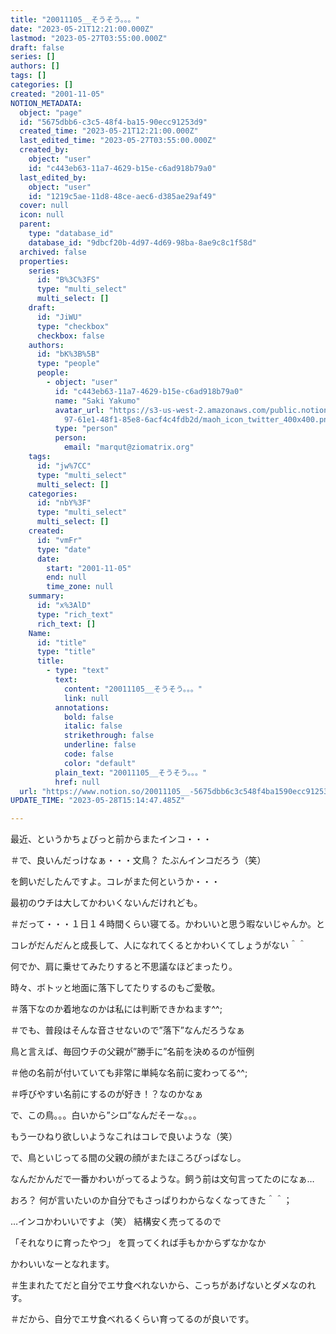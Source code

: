 ```yaml
---
title: "20011105__そうそう。。。"
date: "2023-05-21T12:21:00.000Z"
lastmod: "2023-05-27T03:55:00.000Z"
draft: false
series: []
authors: []
tags: []
categories: []
created: "2001-11-05"
NOTION_METADATA:
  object: "page"
  id: "5675dbb6-c3c5-48f4-ba15-90ecc91253d9"
  created_time: "2023-05-21T12:21:00.000Z"
  last_edited_time: "2023-05-27T03:55:00.000Z"
  created_by:
    object: "user"
    id: "c443eb63-11a7-4629-b15e-c6ad918b79a0"
  last_edited_by:
    object: "user"
    id: "1219c5ae-11d8-48ce-aec6-d385ae29af49"
  cover: null
  icon: null
  parent:
    type: "database_id"
    database_id: "9dbcf20b-4d97-4d69-98ba-8ae9c8c1f58d"
  archived: false
  properties:
    series:
      id: "B%3C%3FS"
      type: "multi_select"
      multi_select: []
    draft:
      id: "JiWU"
      type: "checkbox"
      checkbox: false
    authors:
      id: "bK%3B%5B"
      type: "people"
      people:
        - object: "user"
          id: "c443eb63-11a7-4629-b15e-c6ad918b79a0"
          name: "Saki Yakumo"
          avatar_url: "https://s3-us-west-2.amazonaws.com/public.notion-static.com/3ad1c4\
            97-61e1-48f1-85e8-6acf4c4fdb2d/maoh_icon_twitter_400x400.png"
          type: "person"
          person:
            email: "marqut@ziomatrix.org"
    tags:
      id: "jw%7CC"
      type: "multi_select"
      multi_select: []
    categories:
      id: "nbY%3F"
      type: "multi_select"
      multi_select: []
    created:
      id: "vmFr"
      type: "date"
      date:
        start: "2001-11-05"
        end: null
        time_zone: null
    summary:
      id: "x%3AlD"
      type: "rich_text"
      rich_text: []
    Name:
      id: "title"
      type: "title"
      title:
        - type: "text"
          text:
            content: "20011105__そうそう。。。"
            link: null
          annotations:
            bold: false
            italic: false
            strikethrough: false
            underline: false
            code: false
            color: "default"
          plain_text: "20011105__そうそう。。。"
          href: null
  url: "https://www.notion.so/20011105__-5675dbb6c3c548f4ba1590ecc91253d9"
UPDATE_TIME: "2023-05-28T15:14:47.485Z"

---
```

<link rel="stylesheet" href="https://cdn.jsdelivr.net/npm/katex@0.16.2/dist/katex.min.css" integrity="sha384-bYdxxUwYipFNohQlHt0bjN/LCpueqWz13HufFEV1SUatKs1cm4L6fFgCi1jT643X" crossorigin="anonymous">


最近、というかちょびっと前からまたインコ・・・


＃で、良いんだっけなぁ・・・文鳥？ たぶんインコだろう（笑）


を飼いだしたんですよ。コレがまた何というか・・・


最初のウチは大してかわいくないんだけれども。


＃だって・・・１日１４時間くらい寝てる。かわいいと思う暇ないじゃんか。と


コレがだんだんと成長して、人になれてくるとかわいくてしょうがない＾＾


何でか、肩に乗せてみたりすると不思議なほどまったり。


時々、ボトッと地面に落下してたりするのもご愛敬。


＃落下なのか着地なのかは私には判断できかねます^^;


＃でも、普段はそんな音させないので”落下”なんだろうなぁ


鳥と言えば、毎回ウチの父親が”勝手に”名前を決めるのが恒例


＃他の名前が付いていても非常に単純な名前に変わってる^^;


＃呼びやすい名前にするのが好き！？なのかなぁ


で、この鳥。。。白いから”シロ”なんだそーな。。。


もう一ひねり欲しいようなこれはコレで良いような（笑）


で、鳥といじってる間の父親の顔がまたほころびっぱなし。


なんだかんだで一番かわいがってるような。飼う前は文句言ってたのになぁ…


おろ？ 何が言いたいのか自分でもさっぱりわからなくなってきた＾＾；


…インコかわいいですよ（笑） 結構安く売ってるので


「それなりに育ったやつ」 を買ってくれば手もかからずなかなか


かわいいなーとなれます。


＃生まれたてだと自分でエサ食べれないから、こっちがあげないとダメなのれす。


＃だから、自分でエサ食べれるくらい育ってるのが良いです。

